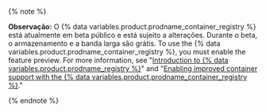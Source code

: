{% note %}

**Observação:** O {% data variables.product.prodname_container_registry %} está atualmente em beta público e está sujeito a alterações. Durante o beta, o armazenamento e a banda larga são grátis. To use the {% data variables.product.prodname_container_registry %}, you must enable the feature preview. For more information, see "[Introduction to {% data variables.product.prodname_registry %}](/packages/learn-github-packages/introduction-to-github-packages)" and "[Enabling improved container support with the {% data variables.product.prodname_container_registry %}](/packages/working-with-a-github-packages-registry/enabling-improved-container-support-with-the-container-registry)."

{% endnote %}
